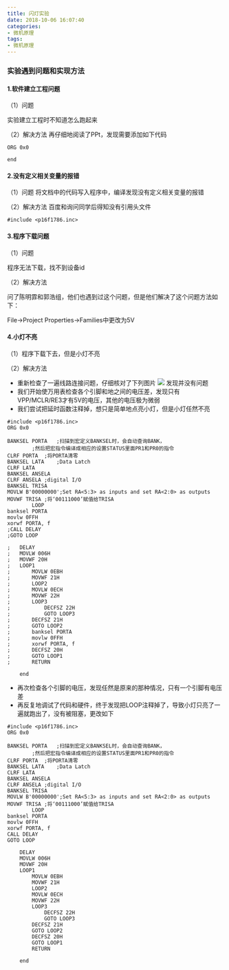 ```yaml
---
title: 闪灯实验
date: 2018-10-06 16:07:40
categories:
- 微机原理
tags:
- 微机原理
---
```


### 实验遇到问题和实现方法

#### 1.软件建立工程问题

（1）问题

实验建立工程时不知道怎么跑起来

（2）解决方法
再仔细地阅读了PPt，发现需要添加如下代码
```
ORG 0x0

end
```
<!-- more -->
#### 2.没有定义相关变量的报错

（1）问题
将文档中的代码写入程序中，编译发现没有定义相关变量的报错

（2）解决方法
百度和询问同学后得知没有引用头文件
```
#include <p16f1786.inc>
```
#### 3.程序下载问题

（1）问题

程序无法下载，找不到设备id

（2）解决方法

问了陈明霏和郭浩组，他们也遇到过这个问题，但是他们解决了这个问题方法如下：

File->Project Properties->Families中更改为5V

#### 4.小灯不亮

（1）程序下载下去，但是小灯不亮

（2）解决方法

- 重新检查了一遍线路连接问题，仔细核对了下列图片
![](https://ss3.bdstatic.com/70cFv8Sh_Q1YnxGkpoWK1HF6hhy/it/u=101811138,3323407575&fm=27&gp=0.jpg)
发现并没有问题
- 我们开始使万用表检查各个引脚和地之间的电压差，发现只有VPP/MCLR/RE3才有5V的电压，其他的电压极为微弱
- 我们尝试把延时函数注释掉，想只是简单地点亮小灯，但是小灯任然不亮
```
#include <p16f1786.inc>
ORG 0x0

BANKSEL PORTA	;扫描到宏定义BANKSEL时，会自动查询BANK，
		;然后把宏指令编译成相应的设置STATUS里面PR1和PR0的指令
CLRF PORTA	;将PORTA清零
BANKSEL LATA	;Data Latch
CLRF LATA
BANKSEL ANSELA
CLRF ANSELA	;digital I/O
BANKSEL TRISA
MOVLW B'00000000';Set RA<5:3> as inputs and set RA<2:0> as outputs
MOVWF TRISA	;将‘00111000’赋值给TRISA
		LOOP
banksel PORTA
movlw 0FFH
xorwf PORTA, f
;CALL DELAY
;GOTO LOOP 
    
;   DELAY
;	MOVLW 006H 
;	MOVWF 20H
;	LOOP1
;	    MOVLW 0EBH 
;	    MOVWF 21H 
;	    LOOP2
;		MOVLW 0ECH 
;		MOVWF 22H 
;		LOOP3
;		    DECFSZ 22H 
;		    GOTO LOOP3 
;		DECFSZ 21H 
;		GOTO LOOP2
;		banksel PORTA
;		movlw 0FFH
;		xorwf PORTA, f 
;	    DECFSZ 20H 
;	    GOTO LOOP1	
;	    RETURN
	    
	end
```
- 再次检查各个引脚的电压，发现任然是原来的那种情况，只有一个引脚有电压差
- 再反复地调试了代码和硬件，终于发现把LOOP注释掉了，导致小灯只亮了一遍就跑出了，没有被阻塞，更改如下
```
#include <p16f1786.inc>
ORG 0x0

BANKSEL PORTA	;扫描到宏定义BANKSEL时，会自动查询BANK，
		;然后把宏指令编译成相应的设置STATUS里面PR1和PR0的指令
CLRF PORTA	;将PORTA清零
BANKSEL LATA	;Data Latch
CLRF LATA
BANKSEL ANSELA
CLRF ANSELA	;digital I/O
BANKSEL TRISA
MOVLW B'00000000';Set RA<5:3> as inputs and set RA<2:0> as outputs
MOVWF TRISA	;将‘00111000’赋值给TRISA
		LOOP
banksel PORTA
movlw 0FFH
xorwf PORTA, f
CALL DELAY
GOTO LOOP 
    
    DELAY
	MOVLW 006H 
	MOVWF 20H
	LOOP1
	    MOVLW 0EBH 
	    MOVWF 21H 
	    LOOP2
		MOVLW 0ECH 
		MOVWF 22H 
		LOOP3
		    DECFSZ 22H 
		    GOTO LOOP3 
		DECFSZ 21H 
		GOTO LOOP2
	    DECFSZ 20H 
	    GOTO LOOP1	
	    RETURN
	    
	end
```

